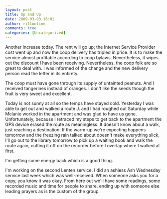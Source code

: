 ```yaml
---
layout: post
title: Up and Up
date: 2009-03-03 16:01
author: rillonline
comments: true
categories: [Uncategorized]
---
```

Another increase today. The rent will go up; the Internet Service Provider cost went up and now the coop delivery has tripled in price. It is to make the service almost profitable according to coop bylaws. Nevertheless, it wipes out the discount I have been receiving. Nevertheless, the coop folk are so great to deal with. I was informed of the change and the new delivery person read the letter in its entirety.

The coop must have gone through its supply of untainted peanuts. And I received tangerines instead of oranges. I don't like the seeds though the fruit is very sweet and excellent.

Today is not sunny at all so the temps have stayed cold. Yesterday I was able to get out and walked a route J. and I had roughed out Saturday while Melanie worked in the apartment and was glad to have us gone. Unfortunately, because I retraced my steps to get back to the apartment the GPS device erased the route as meaningless. It doesn't know about a walk, just reaching a destination. If the warm-up we're expecting happens tomorrow and the freezing rain talked about doesn't make everything slick, I'll go out to the library tomorrow to pick up a waiting book and walk the route again, cutting it off on the recorder before I overlap where I walked at first.

I'm getting some energy back which is a good thing.

I'm working on the second Lenten service. I did an ashless Ash Wednesday service last week which was well-received. When someone asks you for a copy, you know it was okay. From here out we'll have some readings, some recorded music and time for people to share, ending up with someone else leading prayers as is the custom of the group.
